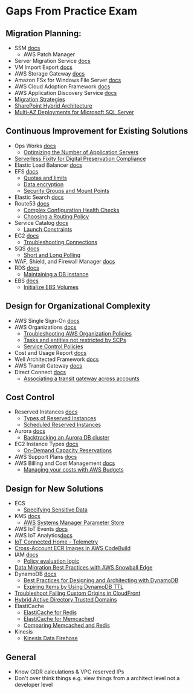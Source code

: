# Gaps From Practice Exam

## Migration Planning:
* SSM [docs](https://docs.aws.amazon.com/systems-manager/latest/userguide/what-is-systems-manager.html)
    * AWS Patch Manager 
* Server Migration Service [docs](https://docs.aws.amazon.com/server-migration-service/latest/userguide/server-migration.html)
* VM Import Export [docs](https://aws.amazon.com/ec2/vm-import/)
* AWS Storage Gateway [docs](https://aws.amazon.com/storagegateway/faqs/)
* Amazon FSx for Windows File Server [docs](https://aws.amazon.com/fsx/windows/faqs/)
* AWS Cloud Adoption Framework [docs](https://docs.aws.amazon.com/whitepapers/latest/aws-migration-whitepaper/the-aws-cloud-adoption-framework-aws-caf.html)
* AWS Application Discovery Service [docs](https://aws.amazon.com/application-discovery/faqs/?nc=sn&loc=6)
* [Migration Strategies](https://aws.amazon.com/blogs/enterprise-strategy/6-strategies-for-migrating-applications-to-the-cloud/)
* [SharePoint Hybrid Architecture](https://d1.awsstatic.com/VMwareCloudonAWS/SharePoint-Hybrid_Reference-Architecture.pdf?did=wp_card&trk=wp_card)
* [Multi-AZ Deployments for Microsoft SQL Server](https://docs.aws.amazon.com/AmazonRDS/latest/UserGuide/USER_SQLServerMultiAZ.html)

## Continuous Improvement for Existing Solutions
* Ops Works [docs](https://docs.aws.amazon.com/opsworks/latest/userguide/welcome.html)
    * [Optimizing the Number of Application Servers](https://docs.aws.amazon.com/opsworks/latest/userguide/best-practices-autoscale.html)
* [Serverless Fixity for Digital Preservation Compliance](https://aws.amazon.com/solutions/implementations/serverless-fixity-for-digital-preservation-compliance/)
* Elastic Load Balancer [docs](https://docs.aws.amazon.com/elasticloadbalancing/latest/userguide/how-elastic-load-balancing-works.html)
* EFS [docs](https://docs.aws.amazon.com/efs/latest/ug/whatisefs.html)
    * [Quotas and limits](https://docs.aws.amazon.com/efs/latest/ug/limits.html)
    * [Data encryption](https://docs.aws.amazon.com/efs/latest/ug/encryption.html)
    * [Security Groups and Mount Points](https://docs.aws.amazon.com/efs/latest/ug/network-access.html)
* Elastic Search [docs](https://aws.amazon.com/elasticsearch-service/faqs/?nc=sn&loc=6)
* Route53 [docs](https://docs.aws.amazon.com/Route53/latest/DeveloperGuide/Welcome.html)
    * [Complex Configuration Health Checks](https://docs.aws.amazon.com/Route53/latest/DeveloperGuide/dns-failover-complex-configs.html)
    * [Choosing a Routing Policy](https://docs.aws.amazon.com/Route53/latest/DeveloperGuide/routing-policy.html#routing-policy-latency)
* Service Catalog [docs](https://docs.aws.amazon.com/servicecatalog/latest/adminguide/introduction.html)
    * [Launch Constraints](https://docs.aws.amazon.com/servicecatalog/latest/adminguide/constraints-launch.html)
* EC2 [docs](https://docs.aws.amazon.com/AWSEC2/latest/UserGuide/concepts.html)
    * [Troubleshooting Connections](https://docs.aws.amazon.com/AWSEC2/latest/UserGuide/TroubleshootingInstancesConnecting.html)
* SQS [docs](https://docs.aws.amazon.com/AWSSimpleQueueService/latest/SQSDeveloperGuide/welcome.html)
    * [Short and Long Polling](https://docs.aws.amazon.com/AWSSimpleQueueService/latest/SQSDeveloperGuide/sqs-short-and-long-polling.html)
* WAF, Shield, and Firewall Manager [docs](https://docs.aws.amazon.com/waf/latest/developerguide/what-is-aws-waf.html)
* RDS [docs](https://docs.aws.amazon.com/AmazonRDS/latest/UserGuide/Welcome.html)
    * [Maintaining a DB instance](https://docs.aws.amazon.com/AmazonRDS/latest/UserGuide/USER_UpgradeDBInstance.Maintenance.html)
* EBS [docs](https://docs.aws.amazon.com/AWSEC2/latest/UserGuide/ebs-volumes.html)
    * [Initialize EBS Volumes](https://docs.aws.amazon.com/AWSEC2/latest/UserGuide/ebs-initialize.html)

## Design for Organizational Complexity
* AWS Single Sign-On [docs](https://aws.amazon.com/single-sign-on/faqs/)
* AWS Organizations [docs](https://docs.aws.amazon.com/organizations/latest/userguide/orgs_introduction.html)
    * [Troubleshooting AWS Organization Policies](https://docs.aws.amazon.com/organizations/latest/userguide/org_troubleshoot_policies.html)
    * [Tasks and entities not restricted by SCPs](https://docs.aws.amazon.com/organizations/latest/userguide/orgs_manage_policies_scps.html#not-restricted-by-scp)
    * [Service Control Policies](https://docs.aws.amazon.com/organizations/latest/userguide/orgs_manage_policies_scps.html)
* Cost and Usage Report [docs](https://docs.aws.amazon.com/cur/latest/userguide/what-is-cur.html)
* Well Architected Framework [docs](https://aws.amazon.com/architecture/well-architected/?wa-lens-whitepapers.sort-by=item.additionalFields.sortDate&wa-lens-whitepapers.sort-order=desc)
* AWS Transit Gateway [docs](https://aws.amazon.com/transit-gateway/?whats-new-cards.sort-by=item.additionalFields.postDateTime&whats-new-cards.sort-order=desc)
* Direct Connect [docs](https://docs.aws.amazon.com/directconnect/latest/UserGuide/Welcome.html)
    * [Associating a transit gateway across accounts](https://docs.aws.amazon.com/directconnect/latest/UserGuide/multi-account-associate-tgw.html)

## Cost Control
* Reserved Instances [docs](https://docs.aws.amazon.com/AWSEC2/latest/UserGuide/ec2-reserved-instances.html)
    * [Types of Reserved Instances](https://docs.aws.amazon.com/AWSEC2/latest/UserGuide/ec2-reserved-instances.html)
    * [Scheduled Reserved Instances](https://docs.aws.amazon.com/AWSEC2/latest/UserGuide/ec2-scheduled-instances.html)
* Aurora [docs](https://docs.aws.amazon.com/AmazonRDS/latest/AuroraUserGuide/CHAP_AuroraOverview.html)
    * [Backtracking an Aurora DB cluster](https://docs.aws.amazon.com/AmazonRDS/latest/AuroraUserGuide/AuroraMySQL.Managing.Backtrack.html)
* EC2 Instance Types [docs](https://docs.aws.amazon.com/AWSEC2/latest/UserGuide/Instances.html)
    * [On-Demand Capacity Reservations](https://docs.aws.amazon.com/AWSEC2/latest/UserGuide/ec2-capacity-reservations.html)
* AWS Support Plans [docs](https://aws.amazon.com/premiumsupport/plans/)
* AWS Billing and Cost Management [docs](https://docs.aws.amazon.com/awsaccountbilling/latest/aboutv2/billing-what-is.html)
    * [Managing your costs with AWS Budgets](https://docs.aws.amazon.com/awsaccountbilling/latest/aboutv2/budgets-managing-costs.html)

## Design for New Solutions
* ECS
    * [Specifying Sensitive Data](https://docs.aws.amazon.com/AmazonECS/latest/developerguide/specifying-sensitive-data.html#secrets-logconfig)
* KMS [docs](https://docs.aws.amazon.com/kms/latest/developerguide/overview.html)
    * [AWS Systems Manager Parameter Store](https://docs.aws.amazon.com/kms/latest/developerguide/services-parameter-store.html)
* AWS IoT Events [docs](https://docs.aws.amazon.com/iotevents/latest/developerguide/what-is-iotevents.html)
* AWS IoT Analytics[docs](https://docs.aws.amazon.com/iotevents/latest/developerguide/what-is-iotevents.html)
* [IoT Connected Home - Telemetry](https://d1.awsstatic.com/architecture-diagrams/ArchitectureDiagrams/connected_home_telemetry_ra.pdf?did=wp_card&trk=wp_card)
* [Cross-Account ECR Images in AWS CodeBuild](https://aws.amazon.com/blogs/devops/how-to-use-cross-account-ecr-images-in-aws-codebuild-for-your-build-environment/)
* IAM [docs](https://docs.aws.amazon.com/IAM/latest/UserGuide/introduction.html)
    * [Policy evaluation logic](https://docs.aws.amazon.com/IAM/latest/UserGuide/reference_policies_evaluation-logic.html)
* [Data Migration Best Practices with AWS Snowball Edge](https://aws.amazon.com/blogs/storage/data-migration-best-practices-with-snowball-edge/)
* DynamoDB [docs](https://docs.aws.amazon.com/amazondynamodb/latest/developerguide/Introduction.html)
    * [Best Practices for Designing and Architecting with DynamoDB](https://docs.aws.amazon.com/amazondynamodb/latest/developerguide/best-practices.html)
    * [Expiring Items by Using DynamoDB TTL](https://docs.aws.amazon.com/amazondynamodb/latest/developerguide/TTL.html)
* [Troubleshoot Failing Custom Origins in CloudFront](https://aws.amazon.com/premiumsupport/knowledge-center/custom-origin-cloudfront-fails/)
* [Hybrid Active Directory Trusted Domains](https://d1.awsstatic.com/VMwareCloudonAWS/aws_reference_architecture_hybrid_active_directory_trusted_domains.pdf?did=wp_card&trk=wp_card)
* ElastiCache
    * [ElastiCache for Redis](https://docs.aws.amazon.com/AmazonElastiCache/latest/red-ug/WhatIs.html)
    * [ElastiCache for Memcached](https://docs.aws.amazon.com/AmazonElastiCache/latest/mem-ug/WhatIs.html)
    * [Comparing Memcached and Redis](https://docs.aws.amazon.com/AmazonElastiCache/latest/red-ug/SelectEngine.html)
* Kinesis
    * [Kinesis Data Firehose](https://docs.aws.amazon.com/firehose/latest/dev/what-is-this-service.html)
    
 ## General
 * Know CIDR calculations & VPC reserved IPs
 * Don't over think things e.g. view things from a architect level not a developer level